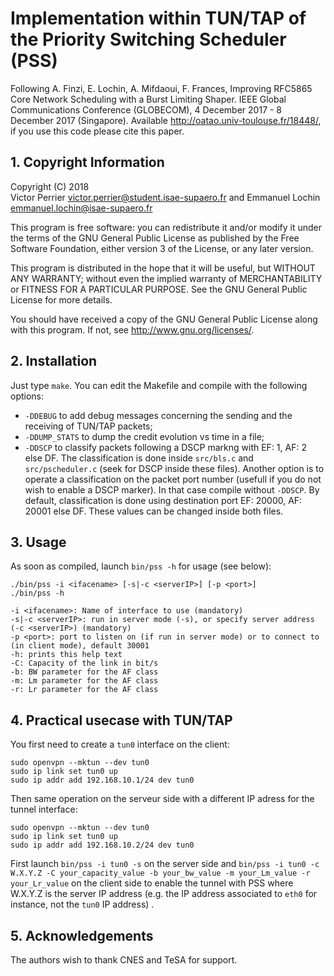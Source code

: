 # Implementation within TUN/TAP of the Priority Switching Scheduler (PSS)

Following A. Finzi, E. Lochin, A. Mifdaoui, F. Frances, Improving RFC5865 Core Network Scheduling with a Burst Limiting Shaper. IEEE Global Communications Conference (GLOBECOM), 4 December 2017 - 8 December 2017 (Singapore). Available <http://oatao.univ-toulouse.fr/18448/>, if you use this code please cite this paper.

## 1. Copyright Information

Copyright (C) 2018  
Victor Perrier <victor.perrier@student.isae-supaero.fr> and
Emmanuel Lochin <emmanuel.lochin@isae-supaero.fr>

This program is free software: you can redistribute it and/or modify
it under the terms of the GNU General Public License as published by
the Free Software Foundation, either version 3 of the License, or any 
later version.

This program is distributed in the hope that it will be useful,
but WITHOUT ANY WARRANTY; without even the implied warranty of
MERCHANTABILITY or FITNESS FOR A PARTICULAR PURPOSE.  See the
GNU General Public License for more details.

You should have received a copy of the GNU General Public License
along with this program.  If not, see <http://www.gnu.org/licenses/>. 

## 2. Installation 

Just type `make`. You can edit the Makefile and compile with the following options:

- `-DDEBUG` to add debug messages concerning the sending and the receiving 
   of TUN/TAP packets;
- `-DDUMP_STATS` to dump the credit evolution vs time in a file;
- `-DDSCP` to classify packets following a DSCP markng with EF: 1, AF: 2 else DF.
   The classification is done inside `src/bls.c` and `src/pscheduler.c` (seek for DSCP 
   inside these files). Another option is to operate a classification on the packet 
   port number (usefull if you do not wish to enable a DSCP marker). In that case
   compile without `-DDSCP`. By default, classification is done using destination 
   port EF: 20000, AF: 20001 else DF. These values can be changed inside both files.

## 3. Usage 

As soon as compiled, launch `bin/pss -h` for usage (see below):

```
./bin/pss -i <ifacename> [-s|-c <serverIP>] [-p <port>]
./bin/pss -h

-i <ifacename>: Name of interface to use (mandatory)
-s|-c <serverIP>: run in server mode (-s), or specify server address (-c <serverIP>) (mandatory)
-p <port>: port to listen on (if run in server mode) or to connect to (in client mode), default 30001
-h: prints this help text
-C: Capacity of the link in bit/s
-b: BW parameter for the AF class
-m: Lm parameter for the AF class
-r: Lr parameter for the AF class
```

## 4. Practical usecase with TUN/TAP

You first need to create a `tun0` interface on the client:
```
sudo openvpn --mktun --dev tun0
sudo ip link set tun0 up
sudo ip addr add 192.168.10.1/24 dev tun0
```
Then same operation on the serveur side with a different IP adress for the tunnel interface:
```
sudo openvpn --mktun --dev tun0
sudo ip link set tun0 up
sudo ip addr add 192.168.10.2/24 dev tun0
```
First launch `bin/pss -i tun0 -s` on the server side and `bin/pss -i tun0 -c W.X.Y.Z -C your_capacity_value -b your_bw_value -m your_Lm_value -r your_Lr_value` on the client side to enable the tunnel with PSS where W.X.Y.Z is the server IP address (e.g. the IP address associated to `eth0` for instance, not the `tun0` IP address) .

## 5. Acknowledgements

The authors wish to thank CNES and TeSA for support.
